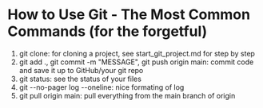 # How to Use Git - The Most Common Commands (for the forgetful)

1. git clone: for cloning a project, see start_git_project.md for step by step
2. git add ., git commit -m "MESSAGE", git push origin main: commit code and save it up to GitHub/your git repo
3. git status: see the status of your files
4. git --no-pager log --oneline: nice formating of log
5. git pull origin main: pull everything from the main branch of origin